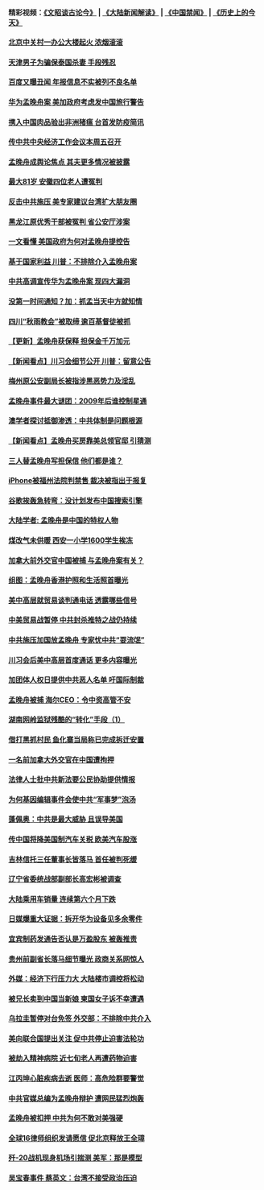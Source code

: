 #### 精彩视频：[《文昭谈古论今》](https://github.com/gfw-breaker/wenzhao/blob/master/README.md?t=12120931) | [《大陆新闻解读》](https://github.com/gfw-breaker/ntdtv-comedy/blob/master/README.md?t=12120931) | [《中国禁闻》](https://github.com/gfw-breaker/ntdtv-news/blob/master/README.md?t=12120931) | [《历史上的今天》](https://github.com/gfw-breaker/today-in-history/blob/master/README.md?t=12120931) 

#### [北京中关村一办公大楼起火 浓烟滚滚](../pages/nsc413/n10905577.md?t=12120931) 

#### [天津男子为骗保泰国杀妻 手段残忍](../pages/nsc413/n10905523.md?t=12120931) 


#### [百度又曝丑闻 年报信息不实被列不良名单](../pages/nsc413/n10905376.md?t=12120931) 

#### [华为孟晚舟案 美加政府考虑发中国旅行警告](../pages/nsc413/n10905019.md?t=12120931) 

#### [携入中国肉品验出非洲猪瘟 台首发防疫简讯](../pages/nsc413/n10905342.md?t=12120931) 

#### [传中共中央经济工作会议本周五召开](../pages/nsc413/n10905150.md?t=12120931) 

#### [孟晚舟成舆论焦点 其夫更多情况被披露](../pages/nsc413/n10905145.md?t=12120931) 

#### [最大81岁 安徽四位老人遭冤判](../pages/nsc413/n10904209.md?t=12120931) 

#### [反击中共施压 美专家建议台湾扩大朋友圈](../pages/nsc413/n10905061.md?t=12120931) 

#### [黑龙江原优秀干部被冤判 省公安厅涉案](../pages/nsc413/n10904581.md?t=12120931) 

#### [一文看懂 美国政府为何对孟晚舟提控告](../pages/nsc413/n10904250.md?t=12120931) 

#### [基于国家利益 川普：不排除介入孟晚舟案](../pages/nsc413/n10905006.md?t=12120931) 

#### [中共高调宣传华为孟晚舟案 现四大漏洞](../pages/nsc413/n10904788.md?t=12120931) 

#### [没第一时间通知？加：抓孟当天中方就知情](../pages/nsc413/n10904870.md?t=12120931) 

#### [四川“秋雨教会”被取缔 逾百基督徒被抓](../pages/nsc413/n10904594.md?t=12120931) 

#### [【更新】孟晚舟获保释 担保金千万加元](../pages/nsc413/n10904401.md?t=12120931) 

#### [【新闻看点】川习会细节公开 川普：留意公告](../pages/nsc413/n10904509.md?t=12120931) 

#### [梅州原公安副局长被指涉黑恶势力及淫乱](../pages/nsc413/n10904778.md?t=12120931) 

#### [孟晚舟事件最大谜团：2009年后谁控制星通](../pages/nsc413/n10904127.md?t=12120931) 

#### [澳学者探讨抵御渗透：中共体制是问题根源](../pages/nsc413/n10903532.md?t=12120931) 

#### [【新闻看点】孟晚舟买房靠美总领官邸 引猜测](../pages/nsc413/n10904128.md?t=12120931) 

#### [三人替孟晚舟写担保信 他们都是谁？](../pages/nsc413/n10904499.md?t=12120931) 

#### [iPhone被福州法院判禁售 裁决被指出于报复](../pages/nsc413/n10904556.md?t=12120931) 

#### [谷歌挨轰急转弯：没计划发布中国搜索引擎](../pages/nsc413/n10904443.md?t=12120931) 

#### [大陆学者: 孟晚舟是中国的特权人物](../pages/nsc413/n10904244.md?t=12120931) 

#### [煤改气未供暖 西安一小学1600学生挨冻](../pages/nsc413/n10904085.md?t=12120931) 

#### [加拿大前外交官中国被捕 与孟晚舟案有关？](../pages/nsc413/n10904151.md?t=12120931) 

#### [组图：孟晚舟香港护照和生活照首曝光](../pages/nsc413/n10904351.md?t=12120931) 

#### [美中高层就贸易谈判通电话 透露哪些信号](../pages/nsc413/n10904135.md?t=12120931) 

#### [中美贸易战暂停 中共封杀推特之战仍持续](../pages/nsc413/n10904201.md?t=12120931) 

#### [中共施压加国放孟晚舟 专家忧中共“耍流氓”](../pages/nsc413/n10904053.md?t=12120931) 

#### [川习会后美中高层首度通话 更多内容曝光](../pages/nsc413/n10904178.md?t=12120931) 

#### [加团体人权日提供中共恶人名单 吁国际制裁](../pages/nsc413/n10903833.md?t=12120931) 

#### [孟晚舟被捕 海尔CEO：令中资高管不安](../pages/nsc413/n10904182.md?t=12120931) 

#### [湖南网岭监狱残酷的“转化”手段（1）](../pages/nsc413/n10877504.md?t=12120931) 

#### [借打黑抓村民 鱼化寨当局称已完成拆迁安置](../pages/nsc413/n10903807.md?t=12120931) 

#### [一名前加拿大外交官在中国遭拘押](../pages/nsc413/n10904175.md?t=12120931) 

#### [法律人士批中共新法要公民协助提供情报](../pages/nsc413/n10903143.md?t=12120931) 

#### [为何基因编辑事件会使中共“军事梦”泡汤](../pages/nsc413/n10901955.md?t=12120931) 

#### [蓬佩奥：中共是最大威胁 且误导美国](../pages/nsc413/n10904047.md?t=12120931) 

#### [传中国将降美国制汽车关税 欧美汽车股涨](../pages/nsc413/n10904018.md?t=12120931) 

#### [吉林信托三任董事长皆落马 首任被判死缓](../pages/nsc413/n10903456.md?t=12120931) 

#### [辽宁省委统战部副部长高宏彬被调查](../pages/nsc413/n10903332.md?t=12120931) 

#### [大陆乘用车销量 连续第六个月下跌](../pages/nsc413/n10903647.md?t=12120931) 


#### [日媒爆重大证据：拆开华为设备见多余零件](../pages/nsc413/n10903419.md?t=12120931) 

#### [宜宾制药发通告否认是万盈股东 被轰推责](../pages/nsc413/n10903453.md?t=12120931) 

#### [贵州前副省长落马细节曝光 政商关系网惊人](../pages/nsc413/n10903568.md?t=12120931) 

#### [外媒：经济下行压力大 大陆楼市调控将松动](../pages/nsc413/n10903214.md?t=12120931) 

#### [被兄长卖到中国当新娘 柬国女子诉不幸遭遇](../pages/nsc413/n10903571.md?t=12120931) 

#### [乌拉圭暂停对台免签 外交部：不排除中共介入](../pages/nsc413/n10903287.md?t=12120931) 

#### [美向联合国提出关注 促中共停止迫害法轮功](../pages/nsc413/n10902768.md?t=12120931) 

#### [被劫入精神病院 近七旬老人再遭药物迫害](../pages/nsc413/n10895059.md?t=12120931) 

#### [江丙坤心脏疾病去逝 医师：高危险群要警觉](../pages/nsc413/n10903386.md?t=12120931) 

#### [中共官媒总编为孟晚舟辩护 遭网民猛烈炮轰](../pages/nsc413/n10903379.md?t=12120931) 

#### [孟晚舟被扣押 中共为何不敢对美强硬](../pages/nsc413/n10903117.md?t=12120931) 

#### [全球16律师组织发请愿信 促北京释放王全璋](../pages/nsc413/n10902934.md?t=12120931) 

#### [歼-20战机现身机场引揣测 美军：那是模型](../pages/nsc413/n10903152.md?t=12120931) 

#### [吴宝春事件 蔡英文：台湾不接受政治压迫](../pages/nsc413/n10903176.md?t=12120931) 

